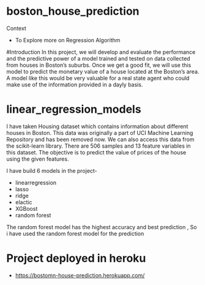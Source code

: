 # boston_house_prediction
Context
 - To Explore more on Regression Algorithm
 
#Introduction
In this project, we will develop and evaluate the performance and the predictive power of a model trained and tested on data collected from houses in Boston’s suburbs.
Once we get a good fit, we will use this model to predict the monetary value of a house located at the Boston’s area.
A model like this would be very valuable for a real state agent who could make use of the information provided in a dayly basis.


# linear_regression_models

I have taken Housing dataset which contains information about different houses in Boston. This data was originally a part of UCI Machine Learning Repository and has been removed now. We can also access this data from the scikit-learn library. There are 506 samples and 13 feature variables in this dataset. The objective is to predict the value of prices of the house using the given features.

I have build 6 models in the project-
* linearregression
* lasso
* ridge
* elactic
* XGBoost
* random forest

The random forest model has the highest accuracy and best prediction , So i have used the random forest model for the prediction




# Project deployed in heroku 
- https://bostomn-house-prediction.herokuapp.com/
